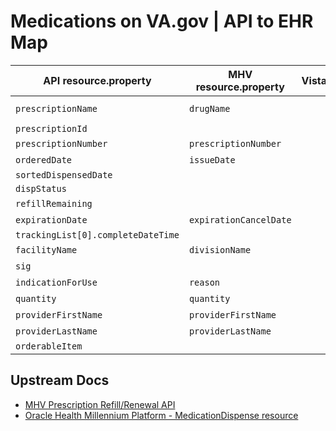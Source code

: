 # Medications on VA.gov | API to EHR Map

| API resource.property | MHV resource.property | VistaA | Oracle Health Millennium resource |
| --------------------- | --------------------- | ------ | --------------------------------- |
| `prescriptionName`    | `drugName`            |        | (MD) `medicationCodeableConcept.coding.%Get(0).display` |
| `prescriptionId`      |                       |        |  |
| `prescriptionNumber`  | `prescriptionNumber`  |        | (MR) `id` |
| `orderedDate`         | `issueDate`           |        | (MR) `authoredOn` |
| `sortedDispensedDate` |                       |        |  |
| `dispStatus`          |                       |        |  |
| `refillRemaining`     |                       |        | (MR) `dispenseRequest.numberOfRepeatsAllowed` |
| `expirationDate`      | `expirationCancelDate`|        | (MR) `dispenseRequest.validityPeriod.end` |
| `trackingList[0].completeDateTime` |          |        |  |
| `facilityName`        | `divisionName`        |        | (MD) `location.reference` |
| `sig`                 |                       |        | (MD) `dosageInstruction.%Get(0).text` |
| `indicationForUse`    | `reason`              |        | (MR) `reasonCode.%Get(0).coding.%Get(0).display` |
| `quantity`            | `quantity`            |        | (MD) `quantity.value` |
| `providerFirstName`   | `providerFirstName`   |        | (MR) `$p(requester.display, ", ", 1)` |
| `providerLastName`    | `providerLastName`    |        | (MR) `$p(requester.display, ", ", 2)` |
| `orderableItem`       |                       |        |  |

## Upstream Docs

- [MHV Prescription Refill/Renewal API](https://code.va.gov/catalog/default/api/mhv-api-rxr-v1)
- [Oracle Health Millennium Platform - MedicationDispense resource](https://docs.oracle.com/en/industries/health/millennium-platform-apis/mfrap/api-medicationdispense.html)
